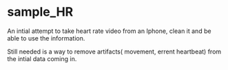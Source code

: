 # sample_HR

An intial attempt to take heart rate video from an Iphone, clean it and be able to use the information.

Still needed is a way to remove artifacts( movement, errent heartbeat) from the intial data coming in.
